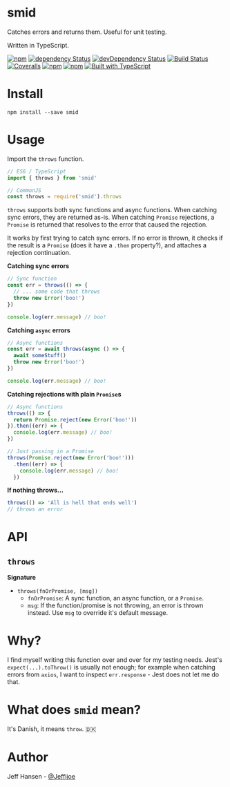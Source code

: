 # smid

Catches errors and returns them. Useful for unit testing. 

Written in TypeScript.

[![npm](https://img.shields.io/npm/v/smid.svg?maxAge=1000)](https://www.npmjs.com/package/smid)
[![dependency Status](https://img.shields.io/david/jeffijoe/smid.svg?maxAge=1000)](https://david-dm.org/jeffijoe/smid)
[![devDependency Status](https://img.shields.io/david/dev/jeffijoe/smid.svg?maxAge=1000)](https://david-dm.org/jeffijoe/smid)
[![Build Status](https://img.shields.io/travis/jeffijoe/smid.svg?maxAge=1000)](https://travis-ci.org/jeffijoe/smid)
[![Coveralls](https://img.shields.io/coveralls/jeffijoe/smid.svg?maxAge=1000)](https://coveralls.io/github/jeffijoe/smid)
[![npm](https://img.shields.io/npm/dt/smid.svg?maxAge=1000)](https://www.npmjs.com/package/smid)
[![npm](https://img.shields.io/npm/l/smid.svg?maxAge=1000)](https://github.com/jeffijoe/smid/blob/master/LICENSE.md)
[![Built with TypeScript](https://img.shields.io/badge/typings-included-brightgreen.svg)](http://typescriptlang.org)

# Install

```
npm install --save smid
```

# Usage

Import the `throws` function.

```js
// ES6 / TypeScript
import { throws } from 'smid'

// CommonJS
const throws = require('smid').throws
```

`throws` supports both sync functions and async functions. When catching sync errors, they are returned as-is. When catching `Promise` rejections, a `Promise` is returned that resolves to the error that caused the rejection.

It works by first trying to catch sync errors. If no error is thrown, it checks if the result is a `Promise` (does it have a `.then` property?), and attaches a rejection continuation.

**Catching sync errors**

```js
// Sync function
const err = throws(() => {
  // ... some code that throws
  throw new Error('boo!')
})

console.log(err.message) // boo!
```

**Catching `async` errors**

```js
// Async functions
const err = await throws(async () => {
  await someStuff()
  throw new Error('boo!')
})

console.log(err.message) // boo!
```

**Catching rejections with plain `Promise`s**

```js
// Async functions
throws(() => {
  return Promise.reject(new Error('boo!'))
}).then((err) => {
  console.log(err.message) // boo!
})

// Just passing in a Promise
throws(Promise.reject(new Error('boo!')))
  .then((err) => {
    console.log(err.message) // boo!
  })
```

**If nothing throws...**

```js
throws(() => 'All is hell that ends well')
// throws an error
```

# API

## `throws`

**Signature**

* `throws(fnOrPromise, [msg])`
  - `fnOrPromise`: A sync function, an async function, or a `Promise`.
  - `msg`: If the function/promise is not throwing, an error is thrown instead. Use `msg` to override it's default message.

# Why?

I find myself writing this function over and over for my testing needs. Jest's `expect(...).toThrow()` is usually not enough; for example when catching errors from `axios`, I want to inspect `err.response` - Jest does not let me do that.

# What does `smid` mean?

It's Danish, it means `throw`. 🇩🇰

# Author

Jeff Hansen - [@Jeffijoe](https://twitter.com/jeffijoe)
